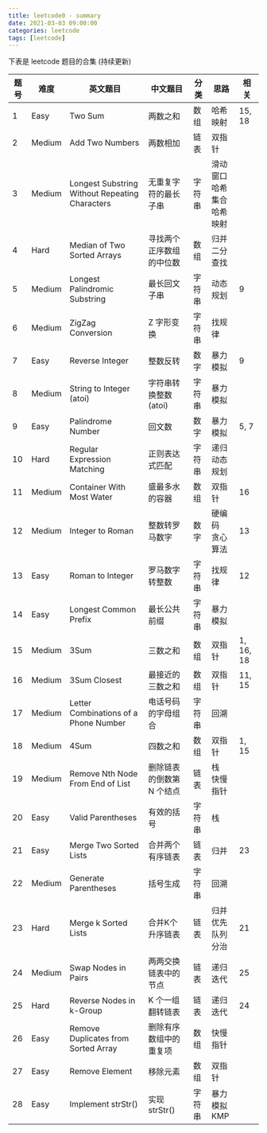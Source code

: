 ```yaml
---
title: leetcode0 - summary
date: 2021-03-03 09:00:00
categories: leetcode
tags: [leetcode]
---
```


下表是 leetcode 题目的合集 (持续更新)

<!--more-->

| 题号 | 难度   | 英文题目                                       | 中文题目                  | 分类   | 思路                               | 相关      |
| ---- | ------ | ---------------------------------------------- | ------------------------- | ------ | ---------------------------------- | --------- |
| 1    | Easy   | Two Sum                                        | 两数之和                  | 数组   | 哈希映射                           | 15, 18    |
| 2    | Medium | Add Two Numbers                                | 两数相加                  | 链表   | 双指针                             |           |
| 3    | Medium | Longest Substring Without Repeating Characters | 无重复字符的最长子串      | 字符串 | 滑动窗口<br/>哈希集合<br/>哈希映射 |           |
| 4    | Hard   | Median of Two Sorted Arrays                    | 寻找两个正序数组的中位数  | 数组   | 归并<br/>二分查找                  |           |
| 5    | Medium | Longest Palindromic Substring                  | 最长回文子串              | 字符串 | 动态规划                           | 9         |
| 6    | Medium | ZigZag Conversion                              | Z 字形变换                | 字符串 | 找规律                             |           |
| 7    | Easy   | Reverse Integer                                | 整数反转                  | 数字   | 暴力模拟                           | 9         |
| 8    | Medium | String to Integer (atoi)                       | 字符串转换整数 (atoi)     | 字符串 | 暴力模拟                           |           |
| 9    | Easy   | Palindrome Number                              | 回文数                    | 数字   | 暴力模拟                           | 5, 7      |
| 10   | Hard   | Regular Expression Matching                    | 正则表达式匹配            | 字符串 | 递归<br/>动态规划                  |           |
| 11   | Medium | Container With Most Water                      | 盛最多水的容器            | 数组   | 双指针                             | 16        |
| 12   | Medium | Integer to Roman                               | 整数转罗马数字            | 数字   | 硬编码<br/>贪心算法                | 13        |
| 13   | Easy   | Roman to Integer                               | 罗马数字转整数            | 字符串 | 找规律                             | 12        |
| 14   | Easy   | Longest Common Prefix                          | 最长公共前缀              | 字符串 | 暴力模拟                           |           |
| 15   | Medium | 3Sum                                           | 三数之和                  | 数组   | 双指针                             | 1, 16, 18 |
| 16   | Medium | 3Sum Closest                                   | 最接近的三数之和          | 数组   | 双指针                             | 11, 15    |
| 17   | Medium | Letter Combinations of a Phone Number          | 电话号码的字母组合        | 字符串 | 回溯                               |           |
| 18   | Medium | 4Sum                                           | 四数之和                  | 数组   | 双指针                             | 1, 15     |
| 19   | Medium | Remove Nth Node From End of List               | 删除链表的倒数第 N 个结点 | 链表   | 栈<br/>快慢指针                    |           |
| 20   | Easy   | Valid Parentheses                              | 有效的括号                | 字符串 | 栈                                 |           |
| 21   | Easy   | Merge Two Sorted Lists                         | 合并两个有序链表          | 链表   | 归并                               | 23        |
| 22   | Medium | Generate Parentheses                           | 括号生成                  | 字符串 | 回溯                               |           |
| 23   | Hard   | Merge k Sorted Lists                           | 合并K个升序链表           | 链表   | 归并<br/>优先队列<br/>分治         | 21        |
| 24   | Medium | Swap Nodes in Pairs                            | 两两交换链表中的节点      | 链表   | 递归<br/>迭代                      | 25        |
| 25   | Hard   | Reverse Nodes in k-Group                       | K 个一组翻转链表          | 链表   | 递归<br/>迭代                      | 24        |
| 26   | Easy   | Remove Duplicates from Sorted Array            | 删除有序数组中的重复项    | 数组   | 快慢指针                           |           |
| 27   | Easy   | Remove Element                                 | 移除元素                  | 数组   | 双指针                             |           |
| 28   | Easy   | Implement strStr()                             | 实现 strStr()             | 字符串 | 暴力模拟<br/>KMP                   |           |

